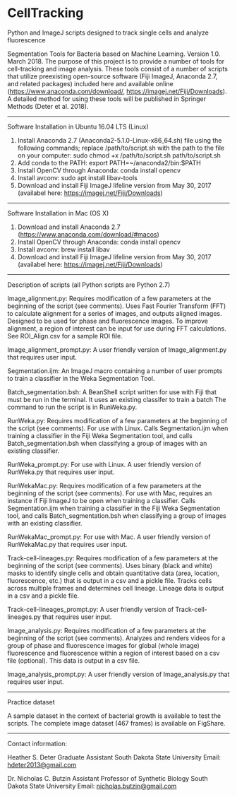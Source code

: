 # CellTracking
Python and ImageJ scripts designed to track single cells and analyze fluorescence

Segmentation Tools for Bacteria based on Machine Learning. Version 1.0. March 2018. The purpose of this project is to provide a number of tools for cell-tracking and image analysis. These tools consist of a number of scripts that utilize preexisting open-source software (Fiji ImageJ, Anaconda 2.7, and related packages) included here and available online (https://www.anaconda.com/download/, https://imagej.net/Fiji/Downloads). A detailed method for using these tools will be published in Springer Methods (Deter et al. 2018).

-----------------------------------------------------------------------------------------------------------------------------
Software Installation in Ubuntu 16.04 LTS (Linux)

1. Install Anaconda 2.7 (Anaconda2-5.1.0-Linux-x86_64.sh) file using the following commands; replace /path/to/script.sh with 
the path to the file on your computer:
	sudo chmod +x /path/to/script.sh
	path/to/script.sh
2. Add conda to the PATH: 
	export PATH=~/anaconda2/bin:$PATH
3. Install OpenCV through Anaconda: 
	conda install opencv
4. Install avconv: 
	sudo apt install libav-tools
5. Download and install Fiji ImageJ lifeline version from May 30, 2017 (availabel here: https://imagej.net/Fiji/Downloads)

-----------------------------------------------------------------------------------------------------------------------------
Software Installation in Mac (OS X)

1. Download and install Anaconda 2.7 (https://www.anaconda.com/download/#macos)
2. Install OpenCV through Anaconda: 
conda install opencv
3. Install avconv: 
brew install libav
4. Download and install Fiji ImageJ lifeline version from May 30, 2017 (availabel here: https://imagej.net/Fiji/Downloads)

-----------------------------------------------------------------------------------------------------------------------------
Description of scripts (all Python scripts are Python 2.7)

Image_alignment.py: Requires modification of a few parameters at the beginning of the script (see comments). Uses Fast Fourier Transform (FFT) to calculate alignment for a series of images, and outputs aligned images. Designed to be used for phase and fluorescence images. To improve alignment, a region of interest can be input for use during FFT calculations. See ROI_Align.csv for a sample ROI file.

Image_alignment_prompt.py: A user friendly version of Image_alignment.py that requires user input.

Segmentation.ijm: An ImageJ macro containing a number of user prompts to train a classifier in the Weka Segmentation Tool.

Batch_segmentation.bsh: A BeanShell script written for use with Fiji that must be run in the terminal. It uses an existing classifer to train a batch The command to run the script is in RunWeka.py. 

RunWeka.py: Requires modification of a few parameters at the beginning of the script (see comments). For use with Linux. Calls Segmentation.ijm when training a classifier in the Fiji Weka Segmentation tool, and calls Batch_segmentation.bsh 
when classifying a group of images with an existing classifier. 

RunWeka_prompt.py: For use with Linux. A user friendly version of RunWeka.py that requires user input.

RunWekaMac.py: Requires modification of a few parameters at the beginning of the script (see comments). For use with Mac, requires an instance if Fiji ImageJ to be open when training a classifier. Calls Segmentation.ijm when training a classifier in the Fiji Weka Segmentation tool, and calls Batch_segmentation.bsh when classifying a group of images with an existing classifier. 

RunWekaMac_prompt.py: For use with Mac. A user friendly version of RunWekaMac.py that requires user input.

Track-cell-lineages.py: Requires modification of a few parameters at the beginning of the script (see comments). Uses binary (black and white) masks to identify single cells and obtain quantitative data (area, location, fluorescence, etc.) that is output in a csv and a pickle file. Tracks cells across multiple frames and determines cell lineage. Lineage data is output in a csv and a pickle file. 

Track-cell-lineages_prompt.py: A user friendly version of Track-cell-lineages.py that requires user input.

Image_analysis.py: Requires modification of a few parameters at the beginning of the script (see comments). Analyzes and renders videos for a group of phase and fluorescence images for global (whole image) fluorescence and fluorescence within a region of interest based on a csv file (optional). This data is output in a csv file.

Image_analysis_prompt.py: A user friendly version of Image_analysis.py that requires user input.

-----------------------------------------------------------------------------------------------------------------------------
Practice dataset

A sample dataset in the context of bacterial growth is available to test the scripts. The complete image dataset (467 frames) is available on FigShare.

-----------------------------------------------------------------------------------------------------------------------------
Contact information:

Heather S. Deter
Graduate Assistant
South Dakota State University
Email: hdeter2013@gmail.com

Dr. Nicholas C. Butzin
Assistant Professor of Synthetic Biology
South Dakota State University
Email: nicholas.butzin@gmail.com
